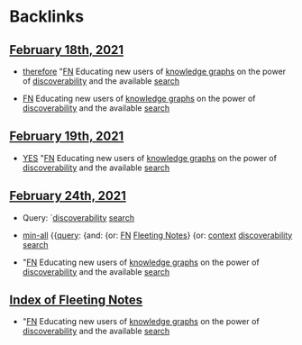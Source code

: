 
# Backlinks
## [February 18th, 2021](<February 18th, 2021.md>)
- [therefore](<therefore.md>) "[FN](<FN.md>) Educating new users of [knowledge graphs](<knowledge graphs.md>) on the power of [discoverability](<discoverability.md>) and the available [search](<search.md>)

- [FN](<FN.md>) Educating new users of [knowledge graphs](<knowledge graphs.md>) on the power of [discoverability](<discoverability.md>) and the available [search](<search.md>)

## [February 19th, 2021](<February 19th, 2021.md>)
- [YES]([Bookmarks](<Bookmarks.md>)) "[FN](<FN.md>) Educating new users of [knowledge graphs](<knowledge graphs.md>) on the power of [discoverability](<discoverability.md>) and the available [search](<search.md>)

## [February 24th, 2021](<February 24th, 2021.md>)
- Query: `[discoverability](<discoverability.md>) [search](<search.md>)

- [min-all](<min-all.md>) {{[query](<query.md>): {and: {or: [FN](<FN.md>) [Fleeting Notes](<Fleeting Notes.md>)} {or: [context](<context.md>) [discoverability](<discoverability.md>) [search](<search.md>)

- "[FN](<FN.md>) Educating new users of [knowledge graphs](<knowledge graphs.md>) on the power of [discoverability](<discoverability.md>) and the available [search](<search.md>)

## [Index of Fleeting Notes](<Index of Fleeting Notes.md>)
- "[FN](<FN.md>) Educating new users of [knowledge graphs](<knowledge graphs.md>) on the power of [discoverability](<discoverability.md>) and the available [search](<search.md>)

